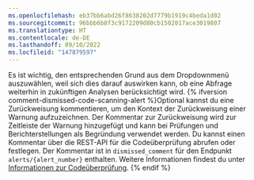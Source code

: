 ```yaml
---
ms.openlocfilehash: eb37bb6abd26f8638202d7779b1919c4beda1d02
ms.sourcegitcommit: 96bbb6b8f3c9172209d80cb1502017ace3019807
ms.translationtype: HT
ms.contentlocale: de-DE
ms.lasthandoff: 09/10/2022
ms.locfileid: "147879597"
---
```

Es ist wichtig, den entsprechenden Grund aus dem Dropdownmenü auszuwählen, weil sich dies darauf auswirken kann, ob eine Abfrage weiterhin in zukünftigen Analysen berücksichtigt wird. {% ifversion comment-dismissed-code-scanning-alert %}Optional kannst du eine Zurückweisung kommentieren, um den Kontext der Zurückweisung einer Warnung aufzuzeichnen. Der Kommentar zur Zurückweisung wird zur Zeitleiste der Warnung hinzugefügt und kann bei Prüfungen und Berichterstellungen als Begründung verwendet werden. Du kannst einen Kommentar über die REST-API für die Codeüberprüfung abrufen oder festlegen. Der Kommentar ist in `dismissed_comment` für den Endpunkt `alerts/{alert_number}` enthalten. Weitere Informationen findest du unter [Informationen zur Codeüberprüfung](/rest/code-scanning#update-a-code-scanning-alert).
{% endif %}
